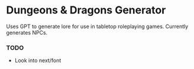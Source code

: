 # Dungeons & Dragons Generator

Uses GPT to generate lore for use in tabletop roleplaying games. Currently generates NPCs.

### TODO

- Look into next/font
